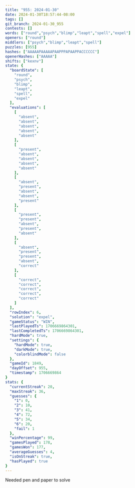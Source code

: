 ```yaml
---
title: "955: 2024-01-30"
date: 2024-01-30T18:57:44-08:00
tags: []
git_branch: 2024-01-30_955
contests: []
words: ["round","psych","blimp","leapt","spell","expel"]
openers: ["round"]
middlers: ["psych","blimp","leapt","spell"]
puzzles: [955]
hashes: ["AAAAAPAAAAAPAAPPPAPAAPPACCCCCC"]
openerHashes: ["AAAAA"]
shifts: ["kexnv"]
state: {
  "boardState": [
    "round",
    "psych",
    "blimp",
    "leapt",
    "spell",
    "expel"
  ],
  "evaluations": [
    [
      "absent",
      "absent",
      "absent",
      "absent",
      "absent"
    ],
    [
      "present",
      "absent",
      "absent",
      "absent",
      "absent"
    ],
    [
      "absent",
      "present",
      "absent",
      "absent",
      "present"
    ],
    [
      "present",
      "present",
      "absent",
      "present",
      "absent"
    ],
    [
      "absent",
      "present",
      "present",
      "absent",
      "correct"
    ],
    [
      "correct",
      "correct",
      "correct",
      "correct",
      "correct"
    ]
  ],
  "rowIndex": 6,
  "solution": "expel",
  "gameStatus": "WIN",
  "lastPlayedTs": 1706669864301,
  "lastCompletedTs": 1706669864301,
  "hardMode": true,
  "settings": {
    "hardMode": true,
    "darkMode": true,
    "colorblindMode": false
  },
  "gameId": 1849,
  "dayOffset": 955,
  "timestamp": 1706669864
}
stats: {
  "currentStreak": 20,
  "maxStreak": 36,
  "guesses": {
    "1": 0,
    "2": 10,
    "3": 41,
    "4": 72,
    "5": 34,
    "6": 20,
    "fail": 1
  },
  "winPercentage": 99,
  "gamesPlayed": 178,
  "gamesWon": 177,
  "averageGuesses": 4,
  "isOnStreak": true,
  "hasPlayed": true
}
---
```

<!-- more -->
Needed pen and paper to solve
